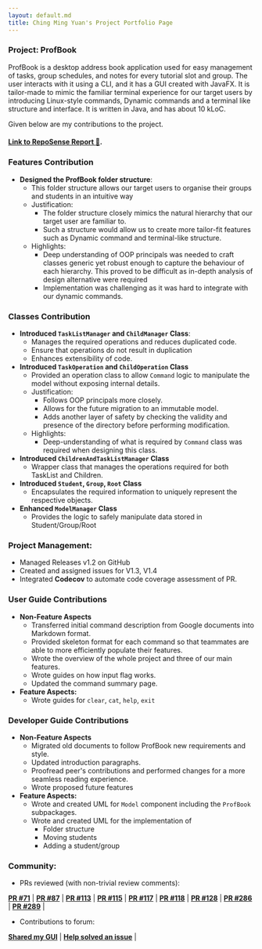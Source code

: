 ```yaml
---
layout: default.md
title: Ching Ming Yuan's Project Portfolio Page
---
```


### Project: ProfBook

ProfBook is a desktop address book application used for easy management of tasks, group schedules, and notes for every
tutorial slot and group. The user interacts with it using a CLI, and it has a GUI created with JavaFX. It is tailor-made
to mimic the familiar terminal experience for our target users by introducing Linux-style commands, Dynamic commands and
a terminal like structure and interface. It is written in Java, and has about 10 kLoC.

Given below are my contributions to the project.

#### [Link to RepoSense Report :link:](https://nus-cs2103-ay2324s1.github.io/tp-dashboard/?search=mingyuanc&breakdown=false&sort=groupTitle%20dsc&sortWithin=title&since=2023-09-22&timeframe=commit&mergegroup=&groupSelect=groupByRepos).

### Features Contribution

* **Designed the ProfBook folder structure**:
  * This folder structure allows our target users to organise their groups and students in an intuitive way
  * Justification:
    * The folder structure closely mimics the natural hierarchy that our target user are familiar to.
    * Such a structure would allow us to create more tailor-fit features such as Dynamic command and terminal-like
      structure.
  * Highlights:
    * Deep understanding of OOP principals was needed to craft classes generic yet robust enough to capture the 
      behaviour of each hierarchy. This proved to be difficult as in-depth analysis of design alternative were required
    * Implementation was challenging as it was hard to integrate with our dynamic commands.

### Classes Contribution

* **Introduced `TaskListManager` and `ChildManager` Class**:
    * Manages the required operations and reduces duplicated code.
    * Ensure that operations do not result in duplication
    * Enhances extensibility of code.
* **Introduced `TaskOperation` and `ChildOperation`  Class**
    * Provided an operation class to allow `Command` logic to manipulate the model without exposing internal details.
    * Justification:
        * Follows OOP principals more closely.
        * Allows for the future migration to an immutable model.
        * Adds another layer of safety by checking the validity and presence of the directory before performing modification.
    * Highlights:
        * Deep-understanding of what is required by `Command` class was required when designing this class.
* **Introduced `ChildrenAndTaskListManager` Class**
  * Wrapper class that manages the operations required for both TaskList and Children.
* **Introduced `Student`, `Group`, `Root` Class**
  * Encapsulates the required information to uniquely represent the respective objects.
* **Enhanced `ModelManager` Class**
  * Provides the logic to safely manipulate data stored in Student/Group/Root

### Project Management:

* Managed Releases v1.2 on GitHub
* Created and assigned issues for V1.3, V1.4
* Integrated **Codecov** to automate code coverage assessment of PR.

### User Guide Contributions
* **Non-Feature Aspects**
  * Transferred initial command description from Google documents into Markdown format.
  * Provided skeleton format for each command so that teammates are able to more efficiently populate their features.
  * Wrote the overview of the whole project and three of our main features.
  * Wrote guides on how input flag works.
  * Updated the command summary page.
* **Feature Aspects:**
  * Wrote guides for `clear`, `cat`, `help`, `exit`

### Developer Guide Contributions
* **Non-Feature Aspects**
    * Migrated old documents to follow ProfBook new requirements and style.
    * Updated introduction paragraphs.
    * Proofread peer's contributions and performed changes for a more seamless reading experience.
    * Wrote proposed future features
* **Feature Aspects:**
    * Wrote and created UML for `Model` component including the `ProfBook` subpackages.
    * Wrote and created UML for the implementation of
      * Folder structure
      * Moving students
      * Adding a student/group

### Community:
* PRs reviewed (with non-trivial review comments):
<div class="pull-request-container">

**[PR #71](https://github.com/AY2324S1-CS2103T-W15-2/tp/pull/71)** |
**[PR #87](https://github.com/AY2324S1-CS2103T-W15-2/tp/pull/87)** |
**[PR #113](https://github.com/AY2324S1-CS2103T-W15-2/tp/pull/113)** |
**[PR #115](https://github.com/AY2324S1-CS2103T-W15-2/tp/pull/115)** |
**[PR #117](https://github.com/AY2324S1-CS2103T-W15-2/tp/pull/117)** |
**[PR #118](https://github.com/AY2324S1-CS2103T-W15-2/tp/pull/118)** |
**[PR #128](https://github.com/AY2324S1-CS2103T-W15-2/tp/pull/128)** |
**[PR #286](https://github.com/AY2324S1-CS2103T-W15-2/tp/pull/286)** |
**[PR #289](https://github.com/AY2324S1-CS2103T-W15-2/tp/pull/289)** |

</div>

* Contributions to forum:
<div class="pull-request-container">

**[Shared my GUI](https://github.com/nus-cs2103-AY2324S1/forum/issues/101#issuecomment-1706285315)** |
**[Help solved an issue](https://github.com/nus-cs2103-AY2324S1/forum/issues/110#issuecomment-1709913495)** |

</div>
